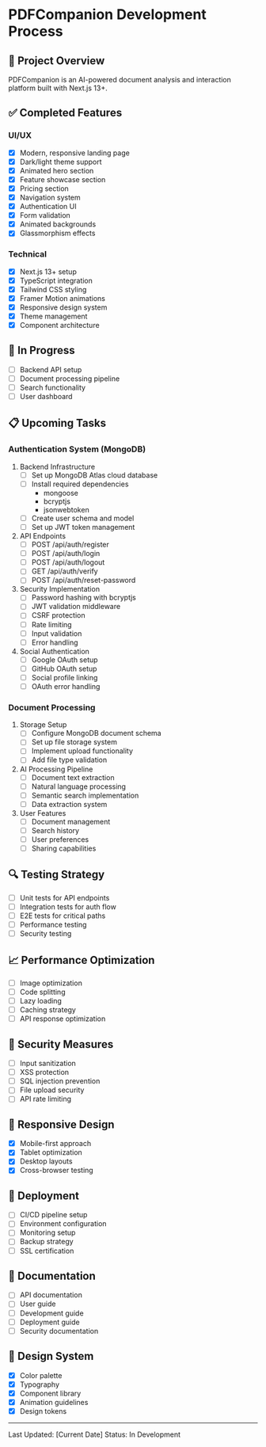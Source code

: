 # PDFCompanion Development Process

## 🎯 Project Overview
PDFCompanion is an AI-powered document analysis and interaction platform built with Next.js 13+.

## ✅ Completed Features

### UI/UX
- [x] Modern, responsive landing page
- [x] Dark/light theme support
- [x] Animated hero section
- [x] Feature showcase section
- [x] Pricing section
- [x] Navigation system
- [x] Authentication UI
- [x] Form validation
- [x] Animated backgrounds
- [x] Glassmorphism effects

### Technical
- [x] Next.js 13+ setup
- [x] TypeScript integration
- [x] Tailwind CSS styling
- [x] Framer Motion animations
- [x] Responsive design system
- [x] Theme management
- [x] Component architecture

## 🚧 In Progress
- [ ] Backend API setup
- [ ] Document processing pipeline
- [ ] Search functionality
- [ ] User dashboard

## 📋 Upcoming Tasks

### Authentication System (MongoDB)
1. Backend Infrastructure
   - [ ] Set up MongoDB Atlas cloud database
   - [ ] Install required dependencies
     - mongoose
     - bcryptjs
     - jsonwebtoken
   - [ ] Create user schema and model
   - [ ] Set up JWT token management

2. API Endpoints
   - [ ] POST /api/auth/register
   - [ ] POST /api/auth/login
   - [ ] POST /api/auth/logout
   - [ ] GET /api/auth/verify
   - [ ] POST /api/auth/reset-password

3. Security Implementation
   - [ ] Password hashing with bcryptjs
   - [ ] JWT validation middleware
   - [ ] CSRF protection
   - [ ] Rate limiting
   - [ ] Input validation
   - [ ] Error handling

4. Social Authentication
   - [ ] Google OAuth setup
   - [ ] GitHub OAuth setup
   - [ ] Social profile linking
   - [ ] OAuth error handling

### Document Processing
1. Storage Setup
   - [ ] Configure MongoDB document schema
   - [ ] Set up file storage system
   - [ ] Implement upload functionality
   - [ ] Add file type validation

2. AI Processing Pipeline
   - [ ] Document text extraction
   - [ ] Natural language processing
   - [ ] Semantic search implementation
   - [ ] Data extraction system

3. User Features
   - [ ] Document management
   - [ ] Search history
   - [ ] User preferences
   - [ ] Sharing capabilities

## 🔍 Testing Strategy
- [ ] Unit tests for API endpoints
- [ ] Integration tests for auth flow
- [ ] E2E tests for critical paths
- [ ] Performance testing
- [ ] Security testing

## 📈 Performance Optimization
- [ ] Image optimization
- [ ] Code splitting
- [ ] Lazy loading
- [ ] Caching strategy
- [ ] API response optimization

## 🔐 Security Measures
- [ ] Input sanitization
- [ ] XSS protection
- [ ] SQL injection prevention
- [ ] File upload security
- [ ] API rate limiting

## 📱 Responsive Design
- [x] Mobile-first approach
- [x] Tablet optimization
- [x] Desktop layouts
- [x] Cross-browser testing

## 🚀 Deployment
- [ ] CI/CD pipeline setup
- [ ] Environment configuration
- [ ] Monitoring setup
- [ ] Backup strategy
- [ ] SSL certification

## 📖 Documentation
- [ ] API documentation
- [ ] User guide
- [ ] Development guide
- [ ] Deployment guide
- [ ] Security documentation

## 🎨 Design System
- [x] Color palette
- [x] Typography
- [x] Component library
- [x] Animation guidelines
- [x] Design tokens

---

Last Updated: [Current Date]
Status: In Development
